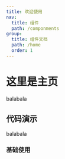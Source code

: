 ```yaml
---
title: 欢迎使用
nav:
  title: 组件
  path: /componments
group:
  title: 组件文档
  path: /home
  order: 1
---
```


# 这里是主页

balabala

## 代码演示
balabala

### 基础使用


